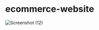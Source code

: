 # ecommerce-website

![Screenshot (12)](https://github.com/Manasalanda/ecommerce-website/assets/167533921/2efe52c8-17f0-41bc-b03e-62fc8476718e)
